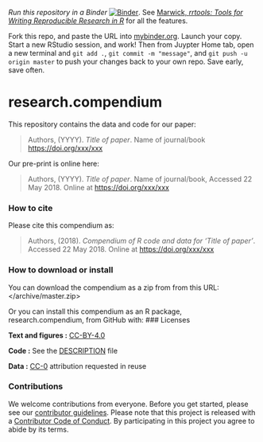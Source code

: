 
<!-- README.md is generated from README.Rmd. Please edit that file -->

*Run this repository in a Binder*
[![Binder](https://mybinder.org/badge.svg)](http://mybinder.org/v2/gh/o-date/blank-research-compendium/master).
See [Marwick, *rrtools: Tools for Writing Reproducible Research in
R*](https://github.com/benmarwick/rrtools) for all the features.

Fork this repo, and paste the URL into
[mybinder.org](http://mybinder.org). Launch your copy. Start a new
RStudio session, and work\! Then from Juypter Home tab, open a new
terminal and `git add .`, `git commit -m "message"`, and `git push -u
origin master` to push your changes back to your own repo. Save early,
save often.

# research.compendium

This repository contains the data and code for our paper:

> Authors, (YYYY). *Title of paper*. Name of journal/book
> <https://doi.org/xxx/xxx>

Our pre-print is online here:

> Authors, (YYYY). *Title of paper*. Name of journal/book, Accessed 22
> May 2018. Online at <https://doi.org/xxx/xxx>

### How to cite

Please cite this compendium as:

> Authors, (2018). *Compendium of R code and data for ‘Title of paper’*.
> Accessed 22 May 2018. Online at <https://doi.org/xxx/xxx>

### How to download or install

You can download the compendium as a zip from from this URL:
</archive/master.zip>

Or you can install this compendium as an R package, research.compendium,
from GitHub with: \#\#\# Licenses

**Text and figures :**
[CC-BY-4.0](http://creativecommons.org/licenses/by/4.0/)

**Code :** See the [DESCRIPTION](DESCRIPTION) file

**Data :** [CC-0](http://creativecommons.org/publicdomain/zero/1.0/)
attribution requested in reuse

### Contributions

We welcome contributions from everyone. Before you get started, please
see our [contributor guidelines](CONTRIBUTING.md). Please note that this
project is released with a [Contributor Code of Conduct](CONDUCT.md). By
participating in this project you agree to abide by its terms.
